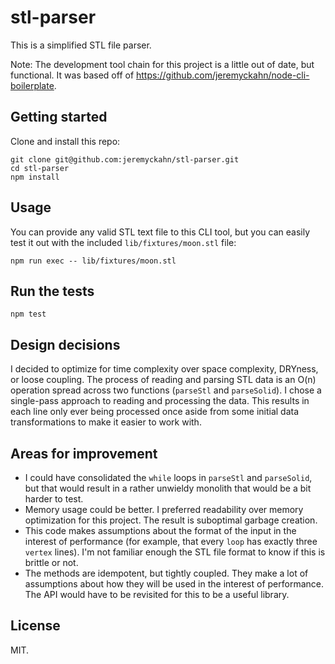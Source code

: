 # stl-parser

This is a simplified STL file parser.

Note: The development tool chain for this project is a little out of date, but functional. It was based off of https://github.com/jeremyckahn/node-cli-boilerplate.

## Getting started

Clone and install this repo:

```
git clone git@github.com:jeremyckahn/stl-parser.git
cd stl-parser
npm install
```

## Usage

You can provide any valid STL text file to this CLI tool, but you can easily test it out with the included `lib/fixtures/moon.stl` file:

```
npm run exec -- lib/fixtures/moon.stl
```

## Run the tests

```
npm test
```

## Design decisions

I decided to optimize for time complexity over space complexity, DRYness, or loose coupling. The process of reading and parsing STL data is an O(n) operation spread across two functions (`parseStl` and `parseSolid`). I chose a single-pass approach to reading and processing the data. This results in each line only ever being processed once aside from some initial data transformations to make it easier to work with.

## Areas for improvement

- I could have consolidated the `while` loops in `parseStl` and `parseSolid`, but that would result in a rather unwieldy monolith that would be a bit harder to test.
- Memory usage could be better. I preferred readability over memory optimization for this project. The result is suboptimal garbage creation.
- This code makes assumptions about the format of the input in the interest of performance (for example, that every `loop` has exactly three `vertex` lines). I'm not familiar enough the STL file format to know if this is brittle or not.
- The methods are idempotent, but tightly coupled. They make a lot of assumptions about how they will be used in the interest of performance. The API would have to be revisited for this to be a useful library.

## License

MIT.
